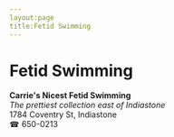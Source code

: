 ```yaml
---
layout:page
title:Fetid Swimming
---
```

# Fetid Swimming

**Carrie's Nicest Fetid Swimming**  
_The prettiest collection east of Indiastone_  
1784 Coventry St, Indiastone  
☎ 650-0213



